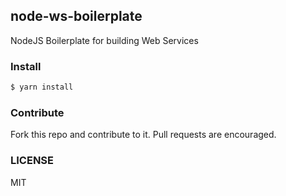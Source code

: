 ## node-ws-boilerplate

NodeJS Boilerplate for building Web Services

### Install
```bash
$ yarn install
```

### Contribute
Fork this repo and contribute to it. Pull requests are encouraged.

### LICENSE
MIT
